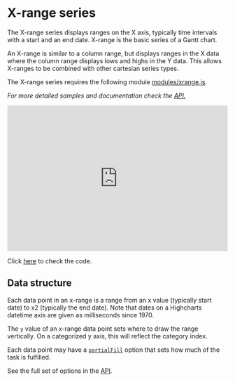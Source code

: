 X-range series
===

The X-range series displays ranges on the X axis, typically time intervals with a start and an end date. X-range is the basic series of a Gantt chart.

An X-range is similar to a column range, but displays ranges in the X data where the column range displays lows and highs in the Y data. This allows X-ranges to be combined with other cartesian series types.

The X-range series requires the following module [modules/xrange.js](https://code.highcharts.com/modules/xrange.js).

_For more detailed samples and documentation check the [API.](http://api.highcharts.com/highcharts/plotOptions.xrange)_

<iframe style="width: 100%; height: 332px; border: none;" src=https://www.highcharts.com/samples/embed/highcharts/demo/x-range allow="fullscreen"></iframe>

Click [here](http://jsfiddle.net/gh/get/library/pure/highcharts/highcharts/tree/master/samples/highcharts/css/x-range/) to check the code.

Data structure
--------------

Each data point in an x-range is a range from an x value (typically start date) to x2 (typically the end date). Note that dates on a Highcharts datetime axis are given as milliseconds since 1970.

The `y` value of an x-range data point sets where to draw the range vertically. On a categorized y axis, this will reflect the category index.

Each data point may have a [`partialFill`](http://api.highcharts.com/highcharts/series.xrange.data.partialFill) option that sets how much of the task is fulfilled.

See the full set of options in the [API](http://api.highcharts.com/highcharts/plotOptions.xrange).
